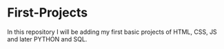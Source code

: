 # First-Projects
In this repository I will be adding my first basic projects of HTML, CSS, JS and later PYTHON and SQL.
